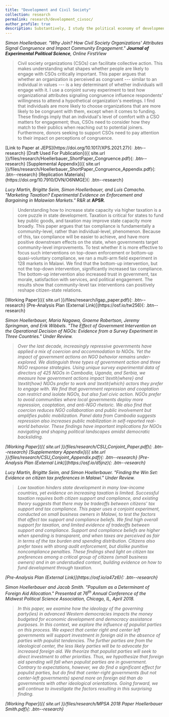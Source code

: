 ```yaml
---
title: "Development and Civil Society"
collection: research
permalink: research/development_civsoc/
author_profile: true
description: Substantively, I study the political economy of development. I am particularly interested in the role that civil society organizations such as NGOs and grassroots organizations play in development and how development support from donors - both private and from other states - affects civil society organizations and civil societies in recipient countries. I use survey experiments, field experiments, and other innovative causal inference methods in these projects.
---
```


<i>Simon Hoellerbauer. "Why Join? How Civil Society Organizations' Attributes Signal Congruence and Impact Community Engagement." **Journal of Experimental Political Science**, Online FirstView</i>
<blockquote>	Civil society organizations (CSOs) can facilitate collective action. This makes understanding what shapes whether people are likely to engage with CSOs critically important. This paper argues that whether an organization is perceived as congruent --- similar to an individual in values --- is a key determinant of whether individuals will engage with it. I use a conjoint survey experiment to test how organizational attributes signaling congruence influence respondents' willingness to attend a hypothetical organization's meetings. I find that individuals are more likely to choose organizations that are more likely to be congruent with them, except when it comes to funding. These findings imply that an individual's level of comfort with a CSO matters for engagement; thus, CSOs need to consider how they match to their publics when reaching out to potential joiners. Furthermore, donors seeking to support CSOs need to pay attention to their impact on perceptions of congruence.  </blockquote>  
[Link to Paper at JEPS](https://doi.org/10.1017/XPS.2021.27){: .btn--research} [Draft Used For Publication]({{ site.url }}/files/research/Hoellerbauer_ShortPaper_Congruence.pdf){: .btn--research} [Supplemental Appendix]({{ site.url }}/files/research/Hoellerbauer_ShortPaper_Congruence_Appendix.pdf){: .btn--research} [Replication Materials](https://doi.org/10.7910/DVN/O6NMGE){: .btn--research}

<i>Lucy Martin, Brigitte Seim, Simon Hoellerbauer, and Luis Camacho. "Marketing Taxation? Experimental Evidence on Enforcement and Bargaining in Malawian Markets."</i> R&R at **APSR**.
<blockquote> Understanding how to increase state capacity via higher taxation is a core puzzle in state development. Taxation is critical for states to fund key public goods, and taxation may improve state capacity more broadly. This paper argues that tax compliance is fundamentally a community-level, rather than individual-level, phenomenon. Because of this, tax compliance will be easier to achieve, and have more positive downstream effects on the state, when governments target community-level improvements. To test whether it is more effective to focus such interventions on top-down enforcement or bottom-up quasi-voluntary compliance, we ran a multi-arm field experiment in 128 markets in Malawi. We find that the bottom-up intervention, but not the top-down intervention, significantly increased tax compliance. The bottom-up intervention also increased trust in government, tax morale, satisfaction with services, and political engagement. The results show that community-level tax interventions can positively reshape citizen-state relations. </blockquote>
[Working Paper]({{ site.url }}/files/research/lgap_paper.pdf){: .btn--research}
[Pre-Analysis Plan (External Link)](https://osf.io/tw256){: .btn--research}

<i> Simon Hoellerbauer, Maria Nagawa, Graeme Robertson, Jeremy Springman, and Erik Wibbels. "The Effect of Government Intervention on the Operational Decision of NGOs: Evidence from a Survey Experiment in Three Countries." <i/> Under Review.
<blockquote> Over the last decade, increasingly repressive governments have applied a mix of coercion and accommodation to NGOs. Yet the impact of government actions on NGO behavior remains under-explored. We distinguish three types of government action and three NGO response strategies. Using unique survey experimental data of directors of 425 NGOs in Cambodia, Uganda, and Serbia, we measure how government actions impact \textit{where} and \textit{how} NGOs prefer to work and \textit{which} actors they prefer to engage with. We find that government repression and cooptation can restrict and isolate NGOs, but also fuel civic action. NGOs prefer to avoid communities where local governments deploy more repression, cooptation, and anti-NGO rhetoric. We also find that coercion reduces NGO collaboration and public involvement but amplifies public mobilization. Panel data from Cambodia suggests repression also increases public mobilization in self-reported real-world behavior. These findings have important implications for NGOs navigating and shaping political landscapes amidst democratic backsliding.  </blockquote>
[Working Paper]({{ site.url }}/files/research/CSU_Conjoint_Paper.pdf){: .btn--research}
[Supplementary Appendix]({{ site.url }}/files/research/CSU_Conjoint_Appendix.pdf){: .btn--research}
[Pre-Analysis Plan (External Link)](https://osf.io/d5jnz){: .btn--research}

<i>Lucy Martin, Brigitte Seim, and Simon Hoellerbauer. "Finding the Win Set: Evidence on citizen tax preferences in Malawi."</i> Under Review.
<blockquote> Low taxation hinders state development in many low-income countries, yet evidence on increasing taxation is limited. Successful taxation requires both citizen support and compliance, and existing theory suggests that there may be tradeoffs between citizens' tax support and tax compliance. This paper uses a conjoint experiment, conducted on small business owners in Malawi, to test the factors that affect tax support and compliance beliefs. We find high overall support for taxation, and limited evidence of tradeoffs between support and compliance. Support and compliance beliefs are higher when spending is transparent, and when taxes are perceived as fair in terms of the tax burden and spending distribution. Citizens also prefer taxes with strong audit enforcement, but dislike punitive noncompliance penalties. These findings shed light on citizen tax preferences among a critical group of citizens (small business owners) and in an understudied context, building evidence on how to fund development through taxation. </blockquote>
[Pre-Analysis Plan (External Link)](https://osf.io/a47z6){: .btn--research}

<i>Simon Hoellerbauer and Jacob Smith. "Populism as a Determinant of Foreign Aid Allocation." Presented at 76<sup>th</sup> Annual Conference of the Midwest Political Science Association, Chicago, IL, April 2018. </i>
<blockquote> In this paper, we examine how the ideology of the governing party(ies) in advanced Western democracies impacts the money budgeted for economic development and democracy assistance purposes. In this context, we explore the influence of populist parties on this process. We expect that center right and center left governments will support investment in foreign aid in the absence of parties with populist tendencies. The further parties are from the ideological center, the less likely parties will be to advocate for increased foreign aid. We theorize that populist parties will seek to direct investment to other priorities. Thus, we hypothesize that foreign aid spending will fall when populist parties are in government. Contrary to expectations, however, we do find a significant effect for populist parties, but do find that center-right governments (but not center-left governments) spend more on foreign aid than do governments with other ideological orientations. Going forward, we will continue to investigate the factors resulting in this surprising finding. </blockquote>
[Working Paper]({{ site.url }}/files/research/MPSA 2018 Paper Hoellerbauer Smith.pdf){: .btn--research}
